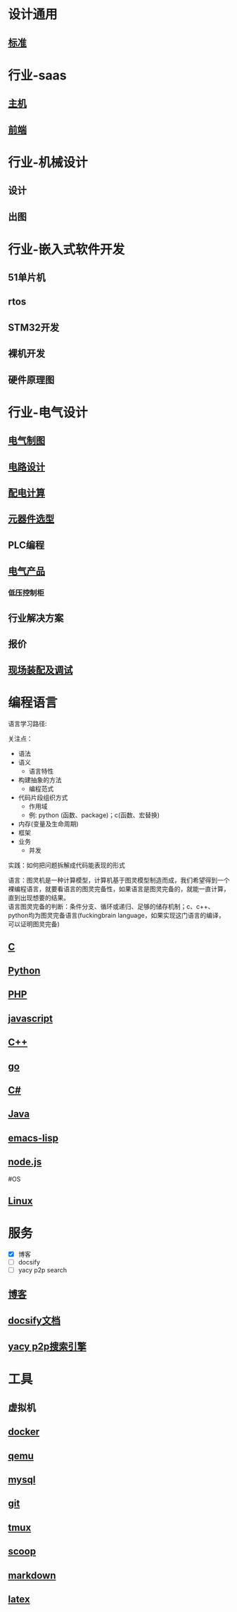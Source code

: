 # 设计通用
## [标准](resource/标准相关.md)

# 行业-saas
## [主机](resource/host.md)
## [前端](resource/front.md)

# 行业-机械设计
## 设计
## 出图

# 行业-嵌入式软件开发
## 51单片机
## rtos
## STM32开发
## 裸机开发
## 硬件原理图

# 行业-电气设计
## [电气制图](resource/电气制图标准.md)
## [电路设计](resource/电气-电路设计.md)
## [配电计算](resource/配电计算.md)
## [元器件选型](resource/电气元件选型.md)
## PLC编程
## [电气产品](resource/电气产品.md)
### 低压控制柜
## 行业解决方案
## 报价
## [现场装配及调试](resource/现场装配及调试.md)


# 编程语言
语言学习路径:

关注点：
- 语法
- 语义
  - 语言特性
- 构建抽象的方法
  - 编程范式
- 代码片段组织方式
  - 作用域
  - 例: python (函数、package)；c(函数、宏替换)
- 内存(变量及生命周期)
- 框架
- 业务
  - 并发

实践：如何把问题拆解成代码能表现的形式

语言：图灵机是一种计算模型，计算机基于图灵模型制造而成，我们希望得到一个裸编程语言，就要看语言的图灵完备性，如果语言是图灵完备的，就能一直计算，直到出现想要的结果。\
语言图灵完备的判断：条件分支、循环或递归、足够的储存机制；c、c++、python均为图灵完备语言(fuckingbrain language，如果实现这门语言的编译，可以证明图灵完备)

## [C](resource/c.md)
## [Python](resource/python.md)
## [PHP](resource/PHP.md)
## [javascript](resource/javscript.md)
## [C++](resource/c++.md)
## [go](resource/go.md)
## [C#](resource/C#.md)
## [Java](resource/Java.md)
## [emacs-lisp](resource/emacs-lisp.md)
## [node.js](resource/nodejs.md)

#OS
## [Linux](resource/linux.md)

# 服务
- [X] 博客
- [ ] docsify
- [ ] yacy p2p search
## [博客](resource/blog.md)
## [docsify文档](resource/docs.md)
## [yacy p2p搜索引擎](resource/yacy.md)
<!--## [fxd 消息推送](resource/fxd.md)-->

# 工具
## 虚拟机
## [docker](resource/docker.md)
## [qemu](resource/qemu.md)
## [mysql](resource/mysql.md)
## [git](resource/git.md)
## [tmux](resource/tmux.md)
## [scoop](resource/scoop.md)
## [markdown](https://markdown.com.cn/basic-syntax/htmls.html)
## [latex](resource/latex.md)
<!--## [markdown->思维导图](resource/markmap.md)-->
